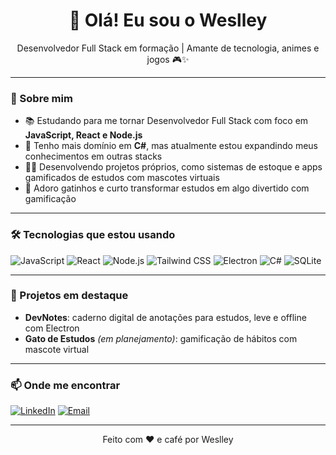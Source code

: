 <h1 align="center">👋 Olá! Eu sou o Weslley</h1>

<p align="center">
  Desenvolvedor Full Stack em formação | Amante de tecnologia, animes e jogos 🎮✨
</p>

---

### 🚀 Sobre mim

- 📚 Estudando para me tornar Desenvolvedor Full Stack com foco em **JavaScript, React e Node.js**
- 🧠 Tenho mais domínio em **C#**, mas atualmente estou expandindo meus conhecimentos em outras stacks
- 👨‍💻 Desenvolvendo projetos próprios, como sistemas de estoque e apps gamificados de estudos com mascotes virtuais
- 🐾 Adoro gatinhos e curto transformar estudos em algo divertido com gamificação

---

### 🛠️ Tecnologias que estou usando

![JavaScript](https://img.shields.io/badge/JavaScript-F7DF1E?style=flat&logo=javascript&logoColor=black)
![React](https://img.shields.io/badge/React-61DAFB?style=flat&logo=react&logoColor=black)
![Node.js](https://img.shields.io/badge/Node.js-339933?style=flat&logo=node.js&logoColor=white)
![Tailwind CSS](https://img.shields.io/badge/Tailwind_CSS-38B2AC?style=flat&logo=tailwind-css&logoColor=white)
![Electron](https://img.shields.io/badge/Electron-47848F?style=flat&logo=electron&logoColor=white)
![C#](https://img.shields.io/badge/C%23-239120?style=flat&logo=c-sharp&logoColor=white)
![SQLite](https://img.shields.io/badge/SQLite-003B57?style=flat&logo=sqlite&logoColor=white)

---

### 📌 Projetos em destaque

- **DevNotes**: caderno digital de anotações para estudos, leve e offline com Electron
- **Gato de Estudos** *(em planejamento)*: gamificação de hábitos com mascote virtual

---

### 📫 Onde me encontrar

[![LinkedIn](https://img.shields.io/badge/LinkedIn-0077B5?style=flat&logo=linkedin&logoColor=white)](https://www.linkedin.com/in/wesbats)
[![Email](https://img.shields.io/badge/E--mail-D14836?style=flat&logo=gmail&logoColor=white)](mailto:weslleyvitorbatista@icloud.com)

---

<p align="center">Feito com ❤️ e café por Weslley</p>
